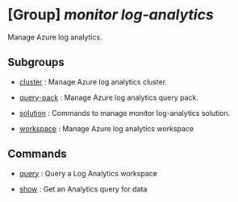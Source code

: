 # [Group] _monitor log-analytics_

Manage Azure log analytics.

## Subgroups

- [cluster](/Commands/monitor/log-analytics/cluster/readme.md)
: Manage Azure log analytics cluster.

- [query-pack](/Commands/monitor/log-analytics/query-pack/readme.md)
: Manage Azure log analytics query pack.

- [solution](/Commands/monitor/log-analytics/solution/readme.md)
: Commands to manage monitor log-analytics solution.

- [workspace](/Commands/monitor/log-analytics/workspace/readme.md)
: Manage Azure log analytics workspace

## Commands

- [query](/Commands/monitor/log-analytics/_query.md)
: Query a Log Analytics workspace

- [show](/Commands/monitor/log-analytics/_show.md)
: Get an Analytics query for data
